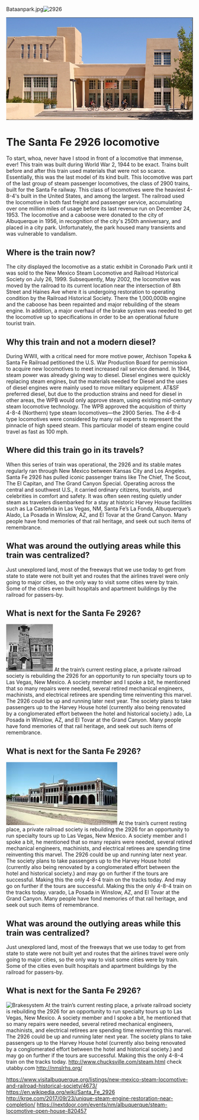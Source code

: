 Bataanpark.jpg![2926](images/20171021_122248train4.jpg) 
 
![Zimmerman](images/Zimm1.PNG "Zimmerman Library")
# The Santa Fe 2926 locomotive
To start, whoa, never have I stood in front of a locomotive that immense, ever! This train was built during World War 2, 1944 to be exact. Trains built before and after this train used materials that were not so scarce. Essentially,  this was the last model of its kind built. This locomotive was part of the last group of steam passenger locomotives, the class of 2900 trains, built for the Santa Fe railway. This class of locomotives were the heaviest 4-8-4's built in the United States, and among the largest. The railroad used the locomotive in both fast freight and passenger service, accumulating over one million miles of usage before its last revenue run on December 24, 1953. The locomotive and a caboose were donated to the city of Albuquerque in 1956, in recognition of the city's 250th anniversary, and placed in a city park. Unfortunately, the park housed many transients and was vulnerable to vandalism. 

## Where is the train now?
The city displayed the locomotive as a static exhibit in Coronado Park until it was sold to the New Mexico Steam Locomotive and Railroad Historical Society on July 26, 1999. Subsequently, May 2002, the locomotive was moved by the railroad to its current location near the intersection of 8th Street and Haines Ave where it is undergoing restoration to operating condition by the Railroad Historical Society. There the 1,000,000lb engine and the caboose has been repainted and major rebuilding of the steam engine. In addition, a major overhaul of the brake system was needed to get the locomotive up to specifications in order to be an operational future tourist train. 

## Why this train and not a modern diesel?
During WWII, with a critical need for more motive power, Atchison Topeka & Santa Fe Railroad  petitioned the U.S. War Production Board for permission to acquire new locomotives to meet increased rail service demand.  In 1944, steam power was already giving way to diesel.  Diesel  engines were quickly replacing steam engines, but the materials needed for Diesel and the uses of diesel engines were mainly used to move military equipment. AT&SF preferred diesel, but due to the production strains and need for diesel in other areas, the WPB would only approve steam, using existing mid-century steam locomotive technology.  The WPB approved the acquisition of thirty 4-8-4 (Northern) type steam locomotives—the 2900 Series.  The 4-8-4 type locomotives were considered by many rail experts to represent the pinnacle of high speed steam.  This particular model of steam engine could travel as fast as 100 mph.
## Where did this train go in its travels?
 

When this series of train was operational, the 2926 and its stable mates regularly ran through New Mexico between Kansas City and Los Angeles. Santa Fe 2926 has pulled iconic passenger trains like The Chief, The Scout, The El Capitan, and The Grand Canyon Special.  Operating across the central and southwest U.S., it carried ordinary citizens, tourists, and celebrities in comfort and safety.  It was often seen resting quietly under steam as travelers disembarked for a stay at historic Harvey House facilities such as La Casteñda in Las Vegas, NM, Santa Fe’s La Fonda, Albuquerque’s Alado, La Posada in Winslow, AZ, and El Tovar at the Grand Canyon.   Many people have fond memories of that rail heritage, and seek out such items of remembrance.  
  
## What was around the outlying areas while this train was centralized?
Just unexplored land, most of the freeways that we use today to get from state to state were not built yet and routes that the airlines travel were only going to major cities, so the only way to visit some cities were by train. Some of the cities even built hospitals and apartment buildings by the railroad for passers-by. 
## What is next for the Santa Fe 2926?
![Bataan](images/Bataanpark.jpg)
At the train’s current resting place, a private railroad society is rebuilding the 2926 for an opportunity to run specialty tours up to Las Vegas, New Mexico. A society member and I spoke a bit, he mentioned that so many repairs were needed, several retired mechanical engineers, machinists, and electrical retirees are spending time reinventing this marvel. The 2926 could be up and running later next year. The society plans to take passengers up to the Harvey House hotel (currently also being renovated by a conglomerated effort between the hotel and historical society.) ado, La Posada in Winslow, AZ, and El Tovar at the Grand Canyon.   Many people have fond memories of that rail heritage, and seek out such items of remembrance.  
 
## What is next for the Santa Fe 2926?
![HarveyHouse](images/harveyhouse-LV-NM.jpg)
At the train’s current resting place, a private railroad society is rebuilding the 2926 for an opportunity to run specialty tours up to Las Vegas, New Mexico. A society member and I spoke a bit, he mentioned that so many repairs were needed, several retired mechanical engineers, machinists, and electrical retirees are spending time reinventing this marvel. The 2926 could be up and running later next year. The society plans to take passengers up to the Harvey House hotel (currently also being renovated by a conglomerated effort between the hotel and historical society.) and may go on further if the tours are successful. Making this the only 4-8-4 train on the tracks today. And may go on further if the tours are successful. Making this the only 4-8-4 train on the tracks today. 
varado, La Posada in Winslow, AZ, and El Tovar at the Grand Canyon. Many people have fond memories of that rail heritage, and seek out such items of remembrance.  
## What was around the outlying areas while this train was centralized?
Just unexplored land, most of the freeways that we use today to get from state to state were not built yet and routes that the airlines travel were only going to major cities, so the only way to visit some cities were by train. Some of the cities even built hospitals and apartment buildings by the railroad for passers-by. 
## What is next for the Santa Fe 2926?
![Brakesystem](images/2926-brake-system.jpg)
At the train’s current resting place, a private railroad society is rebuilding the 2926 for an opportunity to run specialty tours up to Las Vegas, New Mexico. A society member and I spoke a bit, he mentioned that so many repairs were needed, several retired mechanical engineers, machinists, and electrical retirees are spending time reinventing this marvel. The 2926 could be up and running later next year. The society plans to take passengers up to the Harvey House hotel (currently also being renovated by a conglomerated effort between the hotel and historical society.) and may go on further if the tours are successful. Making this the only 4-8-4 train on the tracks today. 
http://www.chucksville.com/steam.html
check utabby.com
http://nmslrhs.org/

https://www.visitalbuquerque.org/listings/new-mexico-steam-locomotive-and-railroad-historical-society/4673/
https://en.wikipedia.org/wiki/Santa_Fe_2926
http://krqe.com/2017/09/23/unique-steam-engine-restoration-near-completion/
https://nextdoor.com/events/nm/albuquerque/steam-locomotive-open-house-820457
